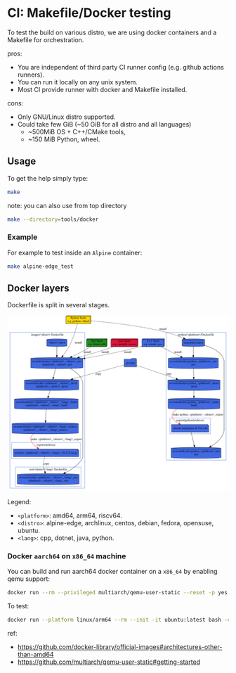 # CI: Makefile/Docker testing

To test the build on various distro, we are using docker containers and a
Makefile for orchestration.

pros:
* You are independent of third party CI runner config (e.g. github actions
  runners).
* You can run it locally on any unix system.
* Most CI provide runner with docker and Makefile installed.

cons:
* Only GNU/Linux distro supported.
* Could take few GiB (~50 GiB for all distro and all languages)
  * ~500MiB OS + C++/CMake tools,
  * ~150 MiB Python, wheel.

## Usage

To get the help simply type:
```sh
make
```

note: you can also use from top directory
```sh
make --directory=tools/docker
```

### Example

For example to test inside an `Alpine` container:
```sh
make alpine-edge_test
```

## Docker layers

Dockerfile is split in several stages.

![docker](docs/deps.svg)

Legend:

* `<platform>`: amd64, arm64, riscv64.
* `<distro>`: alpine-edge, archlinux, centos, debian, fedora, opensuse, ubuntu.
* `<lang>`: cpp, dotnet, java, python.

### Docker `aarch64` on `x86_64` machine

You can build and run aarch64 docker container on a `x86_64` by enabling qemu
support:

```sh
docker run --rm --privileged multiarch/qemu-user-static --reset -p yes
```

To test:

```sh
docker run --platform linux/arm64 --rm --init -it ubuntu:latest bash -c "uname -a"
```

ref:

* https://github.com/docker-library/official-images#architectures-other-than-amd64
* https://github.com/multiarch/qemu-user-static#getting-started
